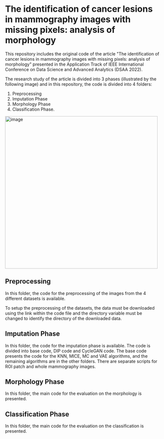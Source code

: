 # The identification of cancer lesions in mammography images with missing pixels: analysis of morphology

This repository includes the original code of the article "The identification of cancer lesions in mammography images with missing pixels: analysis of morphology" presented in the Application Track of IEEE International Conference on Data Science and Advanced Analytics (DSAA 2022).


The research study of the article is divided into 3 phases (illustrated by the following image) and in this repository, the code is divided into 4 folders:
 1. Preprocessing
 2. Imputation Phase
 3. Morphology Phase
 4. Classification Phase.

<img width="498" alt="image" src="https://user-images.githubusercontent.com/57224933/187632144-87688d4e-6cff-4ad6-b55e-9d31690fd8d0.png">

## Preprocessing
In this folder, the code for the preprocessing of the images from the 4 different datasets is available. 

To setup the preprocessing of the datasets, the data must be downloaded using the link within the code file and the directory variable must be changed to identify the directory of the downloaded data.



## Imputation Phase
In this folder, the code for the imputation phase is available. The code is divided into base code, DIP code and CycleGAN code. The base code presents the code for the KNN, MICE, MC and VAE algorithms, and the remaining algorithms are in the other folders. There are separate scripts for ROI patch and whole mammography images.


## Morphology Phase
In this folder, the main code for the evaluation on the morphology is presented. 

## Classification Phase
In this folder, the main code for the evaluation on the classification is presented. 
